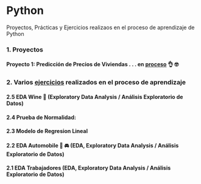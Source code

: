 # Python
 Proyectos, Prácticas y Ejercicios realizaos en el proceso de aprendizaje de Python 

### 1. Proyectos


#### Proyecto 1: Predicción de Precios de Viviendas . . . en [proceso](https://github.com/EvelynOr/Python/tree/main/1.%20Proyectos/1.%20House%20Price%20Prediction) 👌 🤓





### 2. Varios [ejercicios](https://github.com/EvelynOr/Python/tree/main/2.%20Pr%C3%A1cticas) realizados en el proceso de aprendizaje 



#### 2.5 EDA Wine 🍷 (Exploratory Data Analysis / Análisis Exploratorio de Datos)

#### 2.4 Prueba de Normalidad: 

#### 2.3 Modelo de Regresion Lineal

#### 2.2 EDA Automobile 🚗 🚘 (EDA, Exploratory Data Analysis / Análisis Exploratorio de Datos)

#### 2.1 EDA Trabajadores (EDA, Exploratory Data Analysis / Análisis Exploratorio de Datos)
